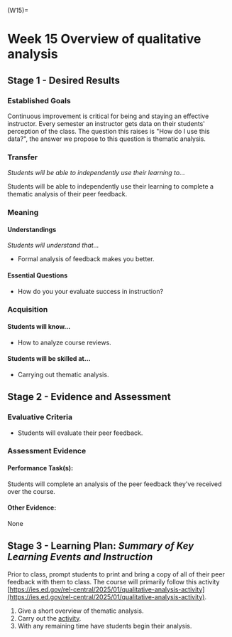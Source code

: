 <!-- prettier-ignore-start -->
(W15)=
# Week 15 Overview of qualitative analysis
<!-- prettier-ignore-end -->

## Stage 1 - Desired Results

### Established Goals

Continuous improvement is critical for being and staying an effective
instructor. Every semester an instructor gets data on their students' perception
of the class. The question this raises is "How do I use this data?", the answer
we propose to this question is thematic analysis.

### Transfer

_Students will be able to independently use their learning to…_

Students will be able to independently use their learning to complete a thematic
analysis of their peer feedback.

### Meaning

#### Understandings

_Students will understand that…_

-   Formal analysis of feedback makes you better.

#### Essential Questions

-   How do you your evaluate success in instruction?

### Acquisition

#### Students will know…

-   How to analyze course reviews.

#### Students will be skilled at…

-   Carrying out thematic analysis.

## Stage 2 - Evidence and Assessment

### Evaluative Criteria

-   Students will evaluate their peer feedback.

### Assessment Evidence

#### Performance Task(s):

Students will complete an analysis of the peer feedback they've received over
the course.

#### Other Evidence:

None

## Stage 3 - Learning Plan: _Summary of Key Learning Events and Instruction_

Prior to class, prompt students to print and bring a copy of all of their peer
feedback with them to class. The course will primarily follow this activity
[https://ies.ed.gov/rel-central/2025/01/qualitative-analysis-activity](https://ies.ed.gov/rel-central/2025/01/qualitative-analysis-activity).

1. Give a short overview of thematic analysis.
2. Carry out the
   [activity](https://ies.ed.gov/rel-central/2025/01/qualitative-analysis-activity).
3. With any remaining time have students begin their analysis.
